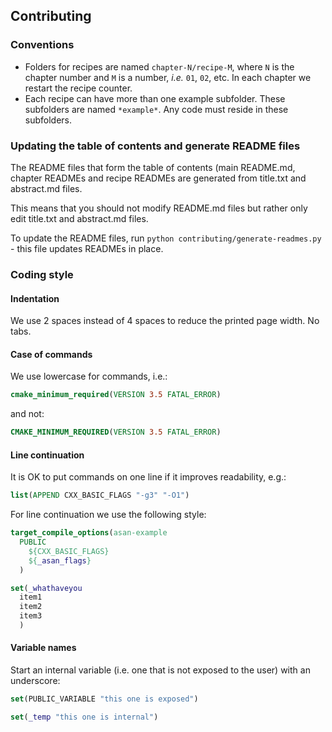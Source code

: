 

## Contributing

### Conventions

- Folders for recipes are named `chapter-N/recipe-M`, where `N` is the chapter number and `M` is a number, _i.e._
  `01`, `02`, etc. In each chapter we restart the recipe counter.
- Each recipe can have more than one example subfolder. These subfolders are
  named `*example*`. Any code must reside in these subfolders.


### Updating the table of contents and generate README files

The README files that form the table of contents (main README.md, chapter READMEs and recipe READMEs
are generated from title.txt and abstract.md files.

This means that you should not modify README.md files but rather only edit title.txt and abstract.md files.

To update the README files, run `python contributing/generate-readmes.py` - this file updates READMEs in place.


### Coding style

#### Indentation

We use 2 spaces instead of 4 spaces to reduce the printed page width.
No tabs.


#### Case of commands

We use lowercase for commands, i.e.:
```cmake
cmake_minimum_required(VERSION 3.5 FATAL_ERROR)
```
and not:
```cmake
CMAKE_MINIMUM_REQUIRED(VERSION 3.5 FATAL_ERROR)
```


#### Line continuation

It is OK to put commands on one line if it improves readability, e.g.:
```cmake
list(APPEND CXX_BASIC_FLAGS "-g3" "-O1")
```

For line continuation we use the following style:
```cmake
target_compile_options(asan-example
  PUBLIC
    ${CXX_BASIC_FLAGS}
    ${_asan_flags}
  )

set(_whathaveyou
  item1
  item2
  item3
  )
```


#### Variable names

Start an internal variable (i.e. one that is not exposed to the user) with an
underscore:
```cmake
set(PUBLIC_VARIABLE "this one is exposed")

set(_temp "this one is internal")
```
